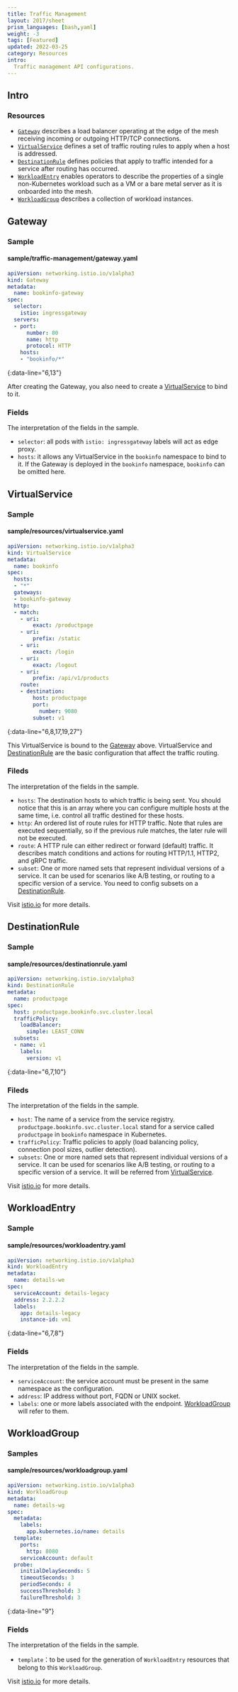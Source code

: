 ```yaml
---
title: Traffic Management
layout: 2017/sheet
prism_languages: [bash,yaml]
weight: -3
tags: [Featured]
updated: 2022-03-25
category: Resources
intro: 
  Traffic management API configurations.
---
```


## Intro

### Resources

- [`Gateway`](#gateway) describes a load balancer operating at the edge of the mesh receiving incoming or outgoing HTTP/TCP connections. 
- [`VirtualService`](#virtualservice)  defines a set of traffic routing rules to apply when a host is addressed.
- [`DestinationRule`](#destinationrule) defines policies that apply to traffic intended for a service after routing has occurred. 
- [`WorkloadEntry`](#workloadentry) enables operators to describe the properties of a single non-Kubernetes workload such as a VM or a bare metal server as it is onboarded into the mesh.
- [`WorkloadGroup`](#workloadgroup) describes a collection of workload instances. 

## Gateway

### Sample

#### sample/traffic-management/gateway.yaml

```yaml
apiVersion: networking.istio.io/v1alpha3
kind: Gateway
metadata:
  name: bookinfo-gateway
spec:
  selector:
    istio: ingressgateway
  servers:
  - port:
      number: 80
      name: http
      protocol: HTTP
    hosts:
    - "bookinfo/*"
```
{:data-line="6,13"}

After creating the Gateway, you also need to create a [VirtualService](#virtualservice) to bind to it.

### Fields

The interpretation of the fields in the sample.

- `selector`: all pods with `istio: ingressgateway` labels will act as edge proxy.
- `hosts`: it allows any VirtualService in the `bookinfo` namespace to bind to it. If the Gateway is deployed in the `bookinfo` namespace, `bookinfo` can be omitted here.


## VirtualService

### Sample

#### sample/resources/virtualservice.yaml


```yaml
apiVersion: networking.istio.io/v1alpha3
kind: VirtualService
metadata:
  name: bookinfo
spec:
  hosts:
  - "*"
  gateways:
  - bookinfo-gateway
  http:
  - match:
    - uri:
        exact: /productpage
    - uri:
        prefix: /static
    - uri:
        exact: /login
    - uri:
        exact: /logout
    - uri:
        prefix: /api/v1/products
    route:
    - destination:
        host: productpage
        port:
          number: 9080
        subset: v1
```
{:data-line="6,8,17,19,27"}

This VirtualService is bound to the [Gateway](#gateway) above. VirtualService and [DestinationRule](#destinationrule) are the basic configuration that affect the traffic routing.

### Fileds

The interpretation of the fields in the sample.

- `hosts`: The destination hosts to which traffic is being sent. You should notice that this is an array where you can configure multiple hosts at the same time, i.e. control all traffic destined for these hosts.
- `http`: An ordered list of route rules for HTTP traffic. Note that rules are executed sequentially, so if the previous rule matches, the later rule will not be executed.
- `route`:  A HTTP rule can either redirect or forward (default) traffic. It describes match conditions and actions for routing HTTP/1.1, HTTP2, and gRPC traffic.
- `subset`: One or more named sets that represent individual versions of a service. It can be used for scenarios like A/B testing, or routing to a specific version of a service. You need to config subsets on a [DestinationRule](#destinationrule).

Visit [istio.io](https://istio.io/latest/docs/reference/config/networking/virtual-service/) for more details.

## DestinationRule

### Sample

#### sample/resources/destinationrule.yaml

```yaml
apiVersion: networking.istio.io/v1alpha3
kind: DestinationRule
metadata:
  name: productpage
spec:
  host: productpage.bookinfo.svc.cluster.local
  trafficPolicy:
    loadBalancer:
      simple: LEAST_CONN
  subsets:
  - name: v1
    labels:
      version: v1
```

{:data-line="6,7,10"}

### Fileds

The interpretation of the fields in the sample.

- `host`:  The name of a service from the service registry. `productpage.bookinfo.svc.cluster.local` stand for a service called `productpage` in `bookinfo` namespace in Kubernetes.
- `trafficPolicy`: Traffic policies to apply (load balancing policy, connection pool sizes, outlier detection). 
- `subsets`: One or more named sets that represent individual versions of a service. It can be used for scenarios like A/B testing, or routing to a specific version of a service. It will be referred from [VirtualService](virtualservice).

Visit [istio.io](https://istio.io/latest/docs/reference/config/networking/destination-rule) for more details.

## WorkloadEntry

### Sample

#### sample/resources/workloadentry.yaml

```yaml
apiVersion: networking.istio.io/v1alpha3
kind: WorkloadEntry
metadata:
  name: details-we
spec:
  serviceAccount: details-legacy
  address: 2.2.2.2
  labels:
    app: details-legacy
    instance-id: vm1
```
{:data-line="6,7,8"}

### Fields

The interpretation of the fields in the sample.

- `serviceAccount`: the service account must be present in the same namespace as the configuration.
- `address`: IP address without port, FQDN or UNIX socket.
- `labels`: one or more labels associated with the endpoint. [WorkloadGroup](#workloadgroup) will refer to them.

## WorkloadGroup

### Samples

#### sample/resources/workloadgroup.yaml

```yaml
apiVersion: networking.istio.io/v1alpha3
kind: WorkloadGroup
metadata:
  name: details-wg
spec:
  metadata:
    labels:
      app.kubernetes.io/name: details
  template:
    ports:
      http: 8080
    serviceAccount: default
  probe:
    initialDelaySeconds: 5
    timeoutSeconds: 3
    periodSeconds: 4
    successThreshold: 3
    failureThreshold: 3
```
{:data-line="9"}

### Fields

The interpretation of the fields in the sample.

- `template`：to be used for the generation of `WorkloadEntry` resources that belong to this `WorkloadGroup`. 

Visit [istio.io](https://istio.io/latest/docs/reference/config/networking/workload-group/) for more details.

